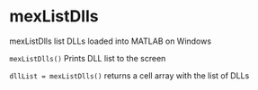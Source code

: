 # mexListDlls

mexListDlls list DLLs loaded into MATLAB on Windows

`mexListDlls()`  Prints DLL list to the screen

`dllList = mexListDlls()`   returns a cell array with the list of DLLs
